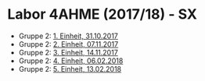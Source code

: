 # Labor 4AHME (2017/18) - SX

* Gruppe 2: [1. Einheit, 31.10.2017](https://github.com/HTLMechatronics/m14-la1-sx/blob/mangem13/mangem13/1.Protokoll%2031.102017.md)
* Gruppe 2: [2. Einheit, 07.11.2017](https://github.com/HTLMechatronics/m14-la1-sx/blob/mangem13/mangem13/2.Protokoll%20%207.11.2017.md)
* Gruppe 2: [3. Einheit, 14.11.2017](https://github.com/HTLMechatronics/m14-la1-sx/blob/mangem13/mangem13/3.Protokoll%2014.11.2017.md)
* Gruppe 2: [4. Einheit, 06.02.2018](https://github.com/HTLMechatronics/m14-la1-sx/blob/mangem13/mangem13/4.Protokoll_6.2.2018.md)
* Gruppe 2: [5. Einheit, 13.02.2018](https://github.com/HTLMechatronics/m14-la1-sx/blob/mangem13/mangem13/5.Protokoll_13.02.2018.md)
